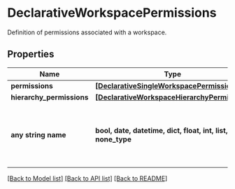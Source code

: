 # DeclarativeWorkspacePermissions

Definition of permissions associated with a workspace.

## Properties
Name | Type | Description | Notes
------------ | ------------- | ------------- | -------------
**permissions** | [**[DeclarativeSingleWorkspacePermission]**](DeclarativeSingleWorkspacePermission.md) |  | [optional] 
**hierarchy_permissions** | [**[DeclarativeWorkspaceHierarchyPermission]**](DeclarativeWorkspaceHierarchyPermission.md) |  | [optional] 
**any string name** | **bool, date, datetime, dict, float, int, list, str, none_type** | any string name can be used but the value must be the correct type | [optional]

[[Back to Model list]](../README.md#documentation-for-models) [[Back to API list]](../README.md#documentation-for-api-endpoints) [[Back to README]](../README.md)


